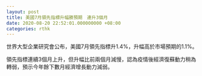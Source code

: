 ```yaml
---
layout: post
title: 美國7月領先指標升幅勝預期　連升3個月
date: 2020-08-20 22:52:01.000000000 +08:00
categories: rthk
---
```


世界大型企業研究會公布，美國7月領先指標升1.4%，升幅高於市場預期的1.1%。

領先指標連續3個月上升，但升幅比前兩個月減慢，認為疫情後經濟復蘇動力稍為轉弱，預示今年餘下數月經濟增長動力減弱。
